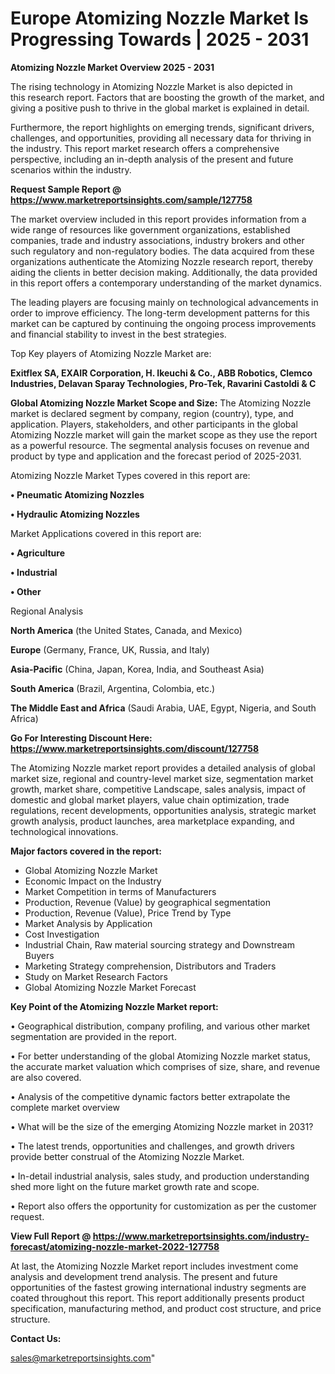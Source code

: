   # Europe Atomizing Nozzle Market Is Progressing Towards | 2025 - 2031

<Strong> Atomizing Nozzle Market Overview 2025 - 2031</strong>

The rising technology in Atomizing Nozzle Market is also depicted in this research report. Factors that are boosting the growth of the market, and giving a positive push to thrive in the global market is explained in detail.

Furthermore, the report highlights on emerging trends, significant drivers, challenges, and opportunities, providing all necessary data for thriving in the industry. This report market research offers a comprehensive perspective, including an in-depth analysis of the present and future scenarios within the industry.

<strong>Request Sample Report @ <a href=https://www.marketreportsinsights.com/sample/127758>https://www.marketreportsinsights.com/sample/127758</a></strong>

The market overview included in this report provides information from a wide range of resources like government organizations, established companies, trade and industry associations, industry brokers and other such regulatory and non-regulatory bodies. The data acquired from these organizations authenticate the Atomizing Nozzle research report, thereby aiding the clients in better decision making. Additionally, the data provided in this report offers a contemporary understanding of the market dynamics.

The leading players are focusing mainly on technological advancements in order to improve efficiency. The long-term development patterns for this market can be captured by continuing the ongoing process improvements and financial stability to invest in the best strategies.

Top Key players of Atomizing Nozzle Market are:

<strong>Exitflex SA, EXAIR Corporation, H. Ikeuchi & Co., ABB Robotics, Clemco Industries, Delavan Sparay Technologies, Pro-Tek, Ravarini Castoldi & C</strong>

<strong><b>Global Atomizing Nozzle Market Scope and Size:</b></strong>
The Atomizing Nozzle market is declared segment by company, region (country), type, and application. Players, stakeholders, and other participants in the global Atomizing Nozzle market will gain the market scope as they use the report as a powerful resource. The segmental analysis focuses on revenue and product by type and application and the forecast period of 2025-2031.

Atomizing Nozzle Market Types covered in this report are:

<strong>• Pneumatic Atomizing Nozzles

• Hydraulic Atomizing Nozzles</strong>

Market Applications covered in this report are:

<strong>• Agriculture

• Industrial

• Other</strong> 

Regional Analysis

<strong>North America</strong> (the United States, Canada, and Mexico)

<strong>Europe</strong> (Germany, France, UK, Russia, and Italy)

<strong>Asia-Pacific</strong> (China, Japan, Korea, India, and Southeast Asia)

<strong>South America</strong> (Brazil, Argentina, Colombia, etc.)

<strong>The Middle East and Africa</strong> (Saudi Arabia, UAE, Egypt, Nigeria, and South Africa)

<strong>Go For Interesting Discount Here: <a href=https://www.marketreportsinsights.com/discount/127758>https://www.marketreportsinsights.com/discount/127758</a></strong>

The Atomizing Nozzle market report provides a detailed analysis of global market size, regional and country-level market size, segmentation market growth, market share, competitive Landscape, sales analysis, impact of domestic and global market players, value chain optimization, trade regulations, recent developments, opportunities analysis, strategic market growth analysis, product launches, area marketplace expanding, and technological innovations.

<strong><b>Major factors covered in the report:</b></strong>
<ul>
  <li>Global Atomizing Nozzle Market </li>
  <li>Economic Impact on the Industry</li>
  <li>Market Competition in terms of Manufacturers</li>
  <li>Production, Revenue (Value) by geographical segmentation</li>
  <li>Production, Revenue (Value), Price Trend by Type</li>
  <li>Market Analysis by Application</li>
  <li>Cost Investigation</li>
  <li>Industrial Chain, Raw material sourcing strategy and Downstream Buyers</li>
  <li>Marketing Strategy comprehension, Distributors and Traders</li>
  <li>Study on Market Research Factors</li>
  <li>Global Atomizing Nozzle Market Forecast</li>
</ul>

<strong><b>Key Point of the Atomizing Nozzle Market report:</b></strong>

• Geographical distribution, company profiling, and various other market segmentation are provided in the report.

• For better understanding of the global Atomizing Nozzle market status, the accurate market valuation which comprises of size, share, and revenue are also covered.

• Analysis of the competitive dynamic factors better extrapolate the complete market overview

• What will be the size of the emerging Atomizing Nozzle market in 2031?

• The latest trends, opportunities and challenges, and growth drivers provide better construal of the Atomizing Nozzle Market.

• In-detail industrial analysis, sales study, and production understanding shed more light on the future market growth rate and scope.

• Report also offers the opportunity for customization as per the customer request.

<strong><b>View Full Report @ <a href=https://www.marketreportsinsights.com/industry-forecast/atomizing-nozzle-market-2022-127758>https://www.marketreportsinsights.com/industry-forecast/atomizing-nozzle-market-2022-127758</a></b></strong>


At last, the Atomizing Nozzle Market report includes investment come analysis and development trend analysis. The present and future opportunities of the fastest growing international industry segments are coated throughout this report. This report additionally presents product specification, manufacturing method, and product cost structure, and price structure.

<strong>Contact Us:</strong>

sales@marketreportsinsights.com"
